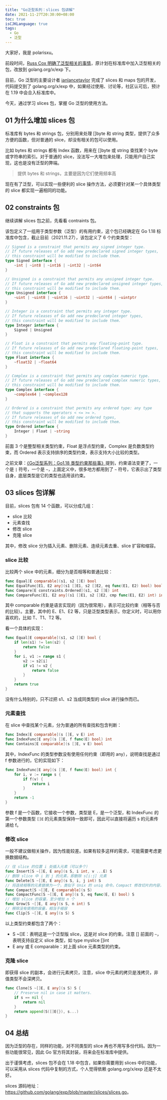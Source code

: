 ```yaml
---
title: "Go泛型系列：slices 包讲解"
date: 2021-11-27T20:30:00+08:00
toc: true
isCJKLanguage: true
tags: 
  - Go
  - 泛型
---
```


大家好，我是 polarisxu。

前段时间，[Russ Cox 明确了泛型相关的事情](https://mp.weixin.qq.com/s/pCGpgVVH11wDrFknU9A76Q)，原计划在标准库中加入泛型相关的包，改放到 golang.org/x/exp 下。

目前，Go 泛型的主要设计者 [ianlancetaylor](https://github.com/ianlancetaylor) 完成了 slices 和 maps 包的开发，代码提交到了 golang.org/x/exp 中，如果经过使用、讨论等，社区认可后，预计在 1.19 中会合入标准库中。

今天，通过学习 slices 包，掌握 Go 泛型的使用方法。

## 01 为什么增加 slices 包

标准库有 bytes 和 strings 包，分别用来处理 []byte 和 string 类型，提供了众多方便的函数，但对普通的 slice，却没有相关的包可以使用。

比如 bytes 和 strings 都有 Index 函数，用来在 []byte 或 string 查找某个 byte 或字符串的索引。对于普通的 slice，没法写一大堆包来处理，只能用户自己实现，这也是没有泛型的弊端。

> 提供 bytes 和 strings，主要是因为它们使用频率高

现在有了泛型，可以实现一些便利的 slice 操作方法，必须要针对某一个具体类型的 slice 都实现一遍相同的功能。

## 02 constraints 包

继续讲解 slices 包之前，先看看 contraints 包。

该包定义了一组用于类型参数（泛型）的有用约束，这个包已经确定在 Go 1.18 标准库中包含，截止目前（2021.11.27），该包定义了 6 个约束类型：

```go
// Signed is a constraint that permits any signed integer type.
// If future releases of Go add new predeclared signed integer types,
// this constraint will be modified to include them.
type Signed interface {
	~int | ~int8 | ~int16 | ~int32 | ~int64
}

// Unsigned is a constraint that permits any unsigned integer type.
// If future releases of Go add new predeclared unsigned integer types,
// this constraint will be modified to include them.
type Unsigned interface {
	~uint | ~uint8 | ~uint16 | ~uint32 | ~uint64 | ~uintptr
}

// Integer is a constraint that permits any integer type.
// If future releases of Go add new predeclared integer types,
// this constraint will be modified to include them.
type Integer interface {
	Signed | Unsigned
}

// Float is a constraint that permits any floating-point type.
// If future releases of Go add new predeclared floating-point types,
// this constraint will be modified to include them.
type Float interface {
	~float32 | ~float64
}

// Complex is a constraint that permits any complex numeric type.
// If future releases of Go add new predeclared complex numeric types,
// this constraint will be modified to include them.
type Complex interface {
	~complex64 | ~complex128
}

// Ordered is a constraint that permits any ordered type: any type
// that supports the operators < <= >= >.
// If future releases of Go add new ordered types,
// this constraint will be modified to include them.
type Ordered interface {
	Integer | Float | ~string
}
```

前面 3 个是整型相关类型约束，Float 是浮点型约束，Complex 是负数类型约束，而 Ordered 表示支持排序的类型约束，表示支持大小比较的类型。

之前文章：[《Go泛型系列：Go1.18 类型约束那些事》](https://mp.weixin.qq.com/s/FFxNpRVgs-v9cIKWCLeN4Q)提到，约束语法变更了，一个是 `|` 符号，一个是 `~`，上面定义中，很多地方都用到了 `~` 符号，它表示出了类型自身，底层类型是它的类型也适用该约束。

## 03 slices 包详解

目前，slices 包有 14 个函数，可以分成几组：

- slice 比较
- 元素查找
- 修改 slice
- 克隆 slice

其中，修改 slice 分为插入元素、删除元素、连续元素去重、slice 扩容和缩容。

### slice 比较

比较两个 slice 中的元素，细分为是否相等和普通比较：

```go
func Equal[E comparable](s1, s2 []E) bool
func EqualFunc[E1, E2 any](s1 []E1, s2 []E2, eq func(E1, E2) bool) bool
func Compare[E constraints.Ordered](s1, s2 []E) int
func CompareFunc[E1, E2 any](s1 []E1, s2 []E2, cmp func(E1, E2) int) int
```

其中 comparable 约束是语言实现的（因为很常用），表示可比较约束（相等与否的比较）。主要，其中的 E、E1、E2 等，只是泛型类型表示，你定义时，可以用你喜欢的，比如 T、T1、T2 等。

看一个具体的实现：

```go
func Equal[E comparable](s1, s2 []E) bool {
	if len(s1) != len(s2) {
		return false
	}
	for i, v1 := range s1 {
		v2 := s2[i]
		if v1 != v2 {
			return false
		}
	}
	return true
}
```

没有什么特别的，只不过把 s1、s2 当成同类型的 slice 进行操作而已。

### 元素查找

在 slice 中查找某个元素，分为普通的所有查找和包含判断：

```go
func Index[E comparable](s []E, v E) int
func IndexFunc[E any](s []E, f func(E) bool) int
func Contains[E comparable](s []E, v E) bool
```

其中，IndexFunc 的类型参数没有使用任何约束（即用的 any），说明查找是通过 f 参数进行的，它的实现如下：

```go
func IndexFunc[E any](s []E, f func(E) bool) int {
	for i, v := range s {
		if f(v) {
			return i
		}
	}
	return -1
}
```

参数 f 是一个函数，它接收一个参数，类型是 E，是一个泛型，和 IndexFunc 的第一个参数类型 `[]E` 的元素类型保持一致即可，因此可以直接将遍历 s 的元素传递给 f。

### 修改 slice

一般不建议做相关操作，因为性能较差。如果有较多这样的需求，可能需要考虑更换数据结构。

```go
// 往 slice 的位置 i 处插入元素（可以多个）
func Insert[S ~[]E, E any](s S, i int, v ...E) S
// 删除 slice 中 i 到 j 的元素，即删除 s[i:j] 元素
func Delete[S ~[]E, E any](s S, i, j int) S
// 将连续相等的元素替换为一个，类似于 Unix 的 uniq 命令。Compact 修改切片的内容，它不会创建新切片
func Compact[S ~[]E, E comparable](s S) 
func CompactFunc[S ~[]E, E any](s S, eq func(E, E) bool) S
// 增加 slice 的容量，至少增加 n 个
func Grow[S ~[]E, E any](s S, n int) S
// 移除没有使用的容量，相当于缩容
func Clip[S ~[]E, E any](s S) S
```

以上类型约束都包含了两个：

- S ~[]E：表明这是一个泛型版 slice，这是对 slice 的约束。注意 [] 前面的 `~`，表明支持自定义 slice 类型，如 type myslice []int
- E any 或 E comparable：对上面 slice 元素类型的约束。

### 克隆 slice

即获得 slice 的副本，会进行元素拷贝，注意，slice 中元素的拷贝是浅拷贝，非值类型不会深拷贝。

```go
func Clone[S ~[]E, E any](s S) S {
	// Preserve nil in case it matters.
	if s == nil {
		return nil
	}
	return append(S([]E{}), s...)
}
```

## 04 总结

因为泛型的存在，同样的功能，对不同类型的 slice 再也不用写多份代码。因为一些功能很常见，因此 Go 官方将其封装，将来会在标准库中提供。

出于谨慎考虑，slices 包不会在 1.18 中包含，如果你需要用到 slices 中的功能，可以采用从 slices 代码中复制的方式，个人觉得依赖 golang.org/x/exp 还是不太好。

slices 源码地址：<https://github.com/golang/exp/blob/master/slices/slices.go>。